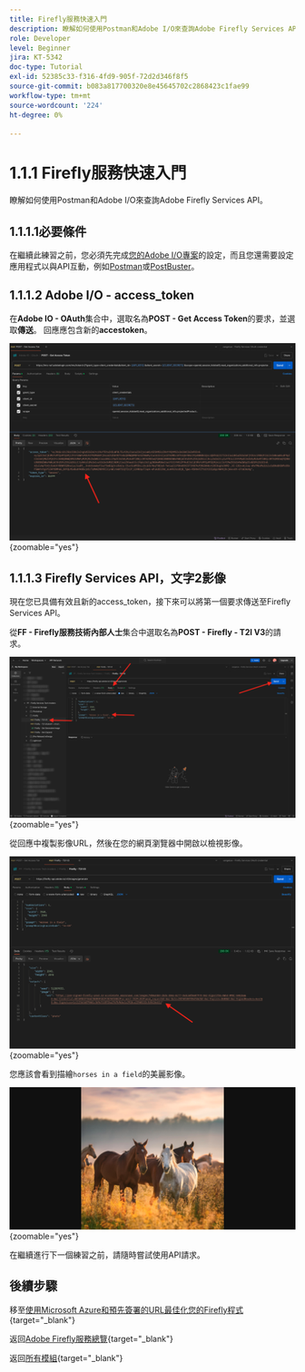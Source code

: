 ```yaml
---
title: Firefly服務快速入門
description: 瞭解如何使用Postman和Adobe I/O來查詢Adobe Firefly Services API
role: Developer
level: Beginner
jira: KT-5342
doc-type: Tutorial
exl-id: 52385c33-f316-4fd9-905f-72d2d346f8f5
source-git-commit: b083a817700320e8e45645702c2868423c1fae99
workflow-type: tm+mt
source-wordcount: '224'
ht-degree: 0%

---
```


# 1.1.1 Firefly服務快速入門

瞭解如何使用Postman和Adobe I/O來查詢Adobe Firefly Services API。

## 1.1.1.1必要條件

在繼續此練習之前，您必須先完成[您的Adobe I/O專案](./../../../modules/getting-started/gettingstarted/ex6.md)的設定，而且您還需要設定應用程式以與API互動，例如[Postman](./../../../modules/getting-started/gettingstarted/ex7.md)或[PostBuster](./../../../modules/getting-started/gettingstarted/ex8.md)。

## 1.1.1.2 Adobe I/O - access_token

在&#x200B;**Adobe IO - OAuth**&#x200B;集合中，選取名為&#x200B;**POST - Get Access Token**&#x200B;的要求，並選取&#x200B;**傳送**。 回應應包含新的&#x200B;**accestoken**。

![Postman](./images/ioauthresp.png){zoomable="yes"}

## 1.1.1.3 Firefly Services API，文字2影像

現在您已具備有效且新的access_token，接下來可以將第一個要求傳送至Firefly Services API。

從&#x200B;**FF - Firefly服務技術內部人士**&#x200B;集合中選取名為&#x200B;**POST - Firefly - T2I V3**&#x200B;的請求。

![Firefly](./images/ff1.png){zoomable="yes"}

從回應中複製影像URL，然後在您的網頁瀏覽器中開啟以檢視影像。

![Firefly](./images/ff2.png){zoomable="yes"}

您應該會看到描繪`horses in a field`的美麗影像。

![Firefly](./images/ff3.png){zoomable="yes"}

在繼續進行下一個練習之前，請隨時嘗試使用API請求。

## 後續步驟

移至[使用Microsoft Azure和預先簽署的URL最佳化您的Firefly程式](./ex2.md){target="_blank"}

返回[Adobe Firefly服務總覽](./firefly-services.md){target="_blank"}

返回[所有模組](./../../../overview.md){target="_blank"}
